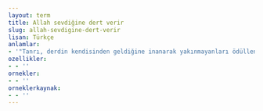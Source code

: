```yaml
---
layout: term
title: Allah sevdiğine dert verir
slug: allah-sevdigine-dert-verir
lisan: Türkçe
anlamlar:
- '"Tanrı, derdin kendisinden geldiğine inanarak yakınmayanları ödüllendireceği için sevdiğine dert verir" anlamında kullanılan bir söz'
ozellikler:
- - ''
ornekler:
- - ''
orneklerkaynak:
- - ''
---
```

